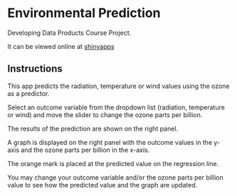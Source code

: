 Environmental Prediction
========================

Developing Data Products Course Project.

It can be viewed online at [shinyapps](https://jcarlosgarcia.shinyapps.io/environmental/)

## Instructions

This app predicts the radiation, temperature or wind values using the ozone as a predictor.

Select an outcome variable from the dropdown list (radiation, temperature or wind) and move the slider to change the ozone parts per billion.

The results of the prediction are shown on the right panel.

A graph is displayed on the right panel with the outcome values in the y-axis and the ozone parts per billion in the x-axis.

The orange mark is placed at the predicted value on the regression line.

You may change your outcome variable and/or the ozone parts per billion value to see how the predicted value and the graph are updated.
    
